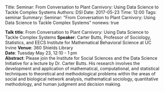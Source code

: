 ﻿Title: Seminar: From Conversation to Plant Carnivory: Using Data Science to Tackle Complex Systems
Authors: DSI
Date: 2017-05-23
Time: 12:00
Tags: seminar
Summary: Seminar: "From Conversation to Plant Carnivory: Using Data Science to Tackle Complex Systems"
nonews: true

__Talk title__: From Conversation to Plant Carnivory: Using Data Science to Tackle Complex Systems
__Speaker__: Carter Butts, Professor of Sociology, Statistics, and EECS Institute for Mathematical Behavioral Science at UC Irvine
__Venue__: 360 Shields Library   
__Date__: Tuesday May 23, 12:10 - 1 pm   
__Abstract__: Please join the Institute for Social Sciences and the Data Science Initiative for a lecture by Dr. Carter Butts. His research involves the development and application of mathematical, computational, and statistical techniques to theoretical and methodological problems within the areas of social and biological network analysis, mathematical sociology, quantitative methodology, and human judgment and decision making.